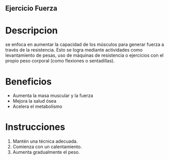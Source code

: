 ## Ejercicio Fuerza

# Descripcion
se enfoca en aumentar la capacidad de los músculos para generar fuerza a través de la resistencia. Esto se logra mediante actividades como levantamiento de pesas, uso de máquinas de resistencia o ejercicios con el propio peso corporal (como flexiones o sentadillas).

# Beneficios
- Aumenta la masa muscular y la fuerza
- Mejora la salud ósea
- Acelera el metabolismo

# Instrucciones
1. Mantén una técnica adecuada.
2. Comienza con un calentamiento. 
3. Aumenta gradualmente el peso.